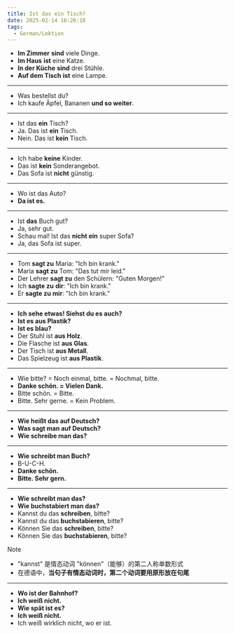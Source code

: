 ```yaml
---
title: Ist das ein Tisch?
date: 2025-02-14 16:26:18
tags:
  - German/Lektion
---
```

- **Im Zimmer** **sind** viele Dinge.
- **Im Haus** **ist** eine Katze.
- **In der Küche** **sind** drei Stühle.
- **Auf dem Tisch** **ist** eine Lampe.
---
- Was bestellst du?
- Ich kaufe Äpfel, Bananen **und so weiter**.
---
- Ist das **ein** Tisch?
- Ja. Das ist **ein** Tisch.
- Nein. Das ist **kein** Tisch.
---
- Ich habe **keine** Kinder.
- Das ist **kein** Sonderangebot.
- Das Sofa ist **nicht** günstig.
---
- Wo ist das Auto?
- **Da ist es.**
---
- Ist **das** Buch gut?
- Ja, sehr gut.
- Schau mal! Ist das **nicht ein** super Sofa?
- Ja, das Sofa ist super.
---
- Tom **sagt zu** Maria: "Ich bin krank."
- Maria **sagt zu** Tom: "Das tut mir leid."
- Der Lehrer **sagt zu** den Schülern: "Guten Morgen!"
- Ich **sagte zu** **dir**: "Ich bin krank."
- Er **sagte zu** **mir**: "Ich bin krank."
---
- **Ich sehe etwas! Siehst du es auch?**
- **Ist es aus Plastik?**
- **Ist es blau?**
- Der Stuhl ist **aus Holz**.
- Die Flasche ist **aus Glas**.
- Der Tisch ist **aus Metall**.
- Das Spielzeug ist **aus Plastik**.
---
- Wie bitte? = Noch einmal, bitte. = Nochmal, bitte.
- **Danke schön. = Vielen Dank.**
- Bitte schön. = Bitte.
- Bitte. Sehr gerne. = Kein Problem.
---
- **Wie heißt das auf Deutsch?**
- **Was sagt man auf Deutsch?**
- **Wie schreibe man das?**
---
- **Wie schreibt man Buch?**
- B-U-C-H.
- **Danke schön.**
- **Bitte. Sehr gern.**
---
- **Wie schreibt man das?**
- **Wie buchstabiert man das?**
- Kannst du das **schreiben**, bitte?
- Kannst du das **buchstabieren**, bitte?
- Können Sie das **schreiben**, bitte?
- Können Sie das **buchstabieren**, bitte?

> [!NOTE]
>
> - "kannst" 是情态动词 "können"（能够）的第二人称单数形式
>  - 在德语中，**当句子有情态动词时，第二个动词要用原形放在句尾**

---
- **Wo ist der Bahnhof?**
- **Ich weiß nicht.**
- **Wie spät ist es?**
- **Ich weiß nicht.**
- Ich weiß wirklich nicht, wo er ist.
